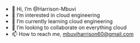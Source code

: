 - 👋 Hi, I’m @Harrison-Mbuvi
- 👀 I’m interested in cloud engineering
- 🌱 I’m currently learning cloud engineering
- 💞️ I’m looking to collaborate on everything cloud
- 📫 How to reach me, mbuviharrison60@gmail.com

<!---
Harrison-Mbuvi/Harrison-Mbuvi is a ✨ special ✨ repository because its `README.md` (this file) appears on your GitHub profile.
You can click the Preview link to take a look at your changes.
--->
